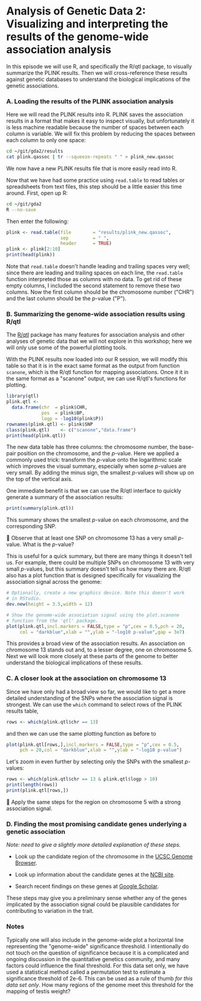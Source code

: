# Analysis of Genetic Data 2:<br>Visualizing and interpreting the results of the genome-wide association analysis

In this episode we will use R, and specifically the R/qtl package, to
visually summarize the PLINK results. Then we will cross-reference
these results against genetic databases to understand the biological
implications of the genetic associations.

### A. Loading the results of the PLINK association analysis

Here we will read the PLINK results into R. PLINK saves the
association results in a format that makes it easy to inspect
visually, but unfortunately it is less machine readable because the
number of spaces between each column is variable. We will fix this
problem by reducing the spaces between each column to only one space:

```bash
cd ~/git/gda2/results
cat plink.qassoc | tr --squeeze-repeats " " > plink_new.qassoc
```

We now have a new PLINK results file that is more easily read into R.

Now that we have had some practice using `read.table` to read tables
or spreadsheets from text files, this step should be a little easier
this time around. First, open up R:

```bash
cd ~/git/gda2
R --no-save
```

Then enter the following:

```R
plink <- read.table(file        = "results/plink_new.qassoc",
                    sep         = " ",
                    header      = TRUE)
plink <- plink[2:10]					
print(head(plink))
```

Note that `read.table` doesn't handle leading and trailing spaces very
well; since there are leading and trailing spaces on each line, the
`read.table` function interpreted those as columns with no data. To
get rid of these empty columns, I included the second statement to
remove these two columns. Now the first column should be the
chromosome number ("CHR") and the last column should be the *p*-value
("P").

### B. Summarizing the genome-wide association results using R/qtl

The [R/qtl](http://rqtl.org) package has many features for association
analysis and other analyses of genetic data that we will not explore
in this workshop; here we will only use some of the powerful plotting
tools.

With the PLINK results now loaded into our R session, we will modify
this table so that it is in the exact same format as the output from
function `scanone`, which is the R/qtl function for mapping
associations. Once it it in the same format as a "scanone" output, we
can use R/qtl's functions for plotting.

```R
library(qtl)
plink.qtl <-
  data.frame(chr  = plink$CHR,
             pos  = plink$BP,
			 logp = -log10(plink$P))
rownames(plink.qtl) <- plink$SNP
class(plink.qtl)    <- c("scanone","data.frame")
print(head(plink.qtl))
```

The new data table has three columns: the chromosome number, the
base-pair position on the chromosome, and the *p*-value. Here we
applied a commonly used trick: transform the *p*-value onto the
logarithmic scale which improves the visual summary, especially when
some *p*-values are very small. By adding the minus sign, the smallest
*p*-values will show up on the top of the vertical axis.

One immediate benefit is that we can use the R/qtl interface to
quickly generate a summary of the association results:

```R
print(summary(plink.qtl))
```

This summary shows the smallest *p*-value on each chromosome, and the
corresponding SNP.

:ledger: Observe that at least one SNP on chromosome 13 has a very
 small *p*-value. What is the *p*-value?

This is useful for a quick summary, but there are many things it
doesn't tell us. For example, there could be multiple SNPs on
chromosome 13 with very small *p*-values, but this summary doesn't
tell us how many there are. R/qtl also has a plot function that is
designed specifically for visualizing the association signal across
the genome:

```R
# Optionally, create a new graphics device. Note this doesn't work
# in RStudio.
dev.new(height = 3.5,width = 12)

# Show the genome-wide association signal using the plot.scanone
# function from the 'qtl' package.
plot(plink.qtl,incl.markers = FALSE,type = "p",cex = 0.5,pch = 20,
     col = "darkblue",xlab = "",ylab = "-log10 p-value",gap = 3e7)
```

This provides a broad view of the association results. An association
on chromosome 13 stands out and, to a lesser degree, one on
chromosome 5. Next we will look more closely at these parts of the
genome to better understand the biological implications of these
results.

### C. A closer look at the association on chromosome 13

Since we have only had a broad view so far, we would like to get a
more detailed understanding of the SNPs where the association signal
is strongest. We can use the `which` command to select rows of the
PLINK results table, 

```R
rows <- which(plink.qtl$chr == 13)
```

and then we can use the same plotting function as before to 

```R
plot(plink.qtl[rows,],incl.markers = FALSE,type = "p",cex = 0.5,
     pch = 20,col = "darkblue",xlab = "",ylab = "-log10 p-value")
```

Let's zoom in even further by selecting only the SNPs with the
smallest *p*-values:

```R
rows <- which(plink.qtl$chr == 13 & plink.qtl$logp > 10)
print(length(rows))
print(plink.qtl[rows,])
```

:blue_book: Apply the same steps for the region on chromosome 5 with a
strong association signal.

### D. Finding the most promising candidate genes underlying a genetic association

*Note: need to give a slightly more detailed explanation of these steps.*

+ Look up the candidate region of the chromosome in the [UCSC Genome Browser](http://genome.ucsc.edu).

+ Look up information about the candidate genes at the
  [NCBI site](https://www.ncbi.nlm.nih.gov/gene).

+ Search recent findings on these genes at
  [Google Scholar](http://scholar.google.com).

These steps may give you a preliminary sense whether any of the genes
implicated by the association signal could be plausible candidates for
contributing to variation in the trait.

### Notes

Typically one will also include in the genome-wide plot a horizontal
line representing the "genome-wide" significance threshold. I
intentionally do not touch on the question of significance because it
is a complicated and ongoing discussion in the quantitative genetics
community, and many factors could influence the final threshold. For
this data set only, we have used a statistical method called a
permutation test to estimate a significance threshold of 2e-6. This
can be used as a rule of thumb *for this data set only*. How many
regions of the genome meet this threshold for the mapping of testis
weight?

